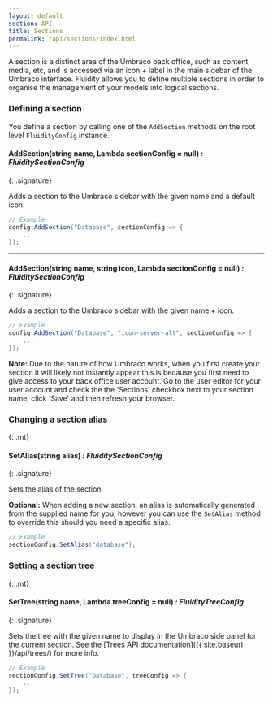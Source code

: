 ```yaml
---
layout: default
section: API
title: Sections
permalink: /api/sections/index.html
---
```


A section is a distinct area of the Umbraco back office, such as content, media, etc, and is accessed via an icon + label in the main sidebar of the Umbraco interface. Fluidity allows you to define multiple sections in order to organise the management of your models into logical sections.

### Defining a section

You define a section by calling one of the `AddSection` methods on the root level `FluidityConfig` instance.

#### AddSection(string name, Lambda sectionConfig = null) *: FluiditySectionConfig*
{: .signature}

Adds a section to the Umbraco sidebar with the given name and a default icon.

````csharp
// Example
config.AddSection("Database", sectionConfig => {
    ...
});
````

---

#### AddSection(string name, string icon,  Lambda sectionConfig = null) *: FluiditySectionConfig*
{: .signature}

Adds a section to the Umbraco sidebar with the given name + icon.

````csharp
// Example
config.AddSection("Database", "icon-server-alt", sectionConfig => {
    ...
});
````

**Note:** Due to the nature of how Umbraco works, when you first create your section it will likely not instantly appear this is because you first need to give access to your back office user account. Go to the user editor for your user account and check the the 'Sections' checkbox next to your section name, click 'Save' and then refresh your browser. 

### Changing a section alias
{: .mt}

#### SetAlias(string alias) *: FluiditySectionConfig*
{: .signature}

Sets the alias of the section.  

**Optional:** When adding a new section, an alias is automatically generated from the supplied name for you, however you can use the `SetAlias` method to override this should you need a specific alias.

````csharp
// Example
sectionConfig.SetAlias("database");
````

### Setting a section tree
{: .mt}

#### SetTree(string name, Lambda treeConfig = null) *: FluidityTreeConfig*
{: .signature}

Sets the tree with the given name to display in the Umbraco side panel for the current section. See the [Trees API documentation]({{ site.baseurl }}/api/trees/) for more info.

````csharp
// Example
sectionConfig.SetTree("Database", treeConfig => {
    ...
});
````